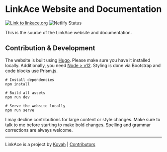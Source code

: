 # LinkAce Website and Documentation

[![Link to linkace.org](https://img.shields.io/badge/Website-linkace.org-blue)](https://www.linkace.org/) ![Netlify Status](https://img.shields.io/netlify/92f12d7e-5800-4300-ae6b-98d3d59657d2)

This is the source of the LinkAce website and documentation.


## Contribution & Development

The website is built using [Hugo](https://gohugo.io/). Please make sure you have it installed locally. Additionally, you need [Node > v12](https://nodejs.org/en/). Styling is done via Bootstrap and code blocks use Prism.js.

```
# Install dependencies
npm install

# Build all assets
npm run dev

# Serve the website locally
npm run serve
```

I may decline contributions for large content or style changes. Make sure to talk to me before starting to make bold changes. Spelling and grammar corrections are always welcome.


---


LinkAce is a project by [Kovah](https://kovah.de) | [Contributors](https://github.com/Kovah/LinkAce/graphs/contributors)

